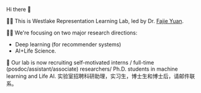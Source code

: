 Hi there 👋

🙋‍♀️ This is Westlake Representation Learning Lab, led by Dr. [Fajie Yuan](https://fajieyuan.github.io/). 

👩‍💻 We're focusing on two major research directions: 

- Deep learning (for recommender systems)
- AI+Life Science.

🤗 Our lab is now recruiting self-motivated interns / full-time (posdoc/assistant/associate) researchers/ Ph.D. students in machine learning and Life AI. 实验室招聘科研助理，实习生，博士生和博士后，请邮件联系。
